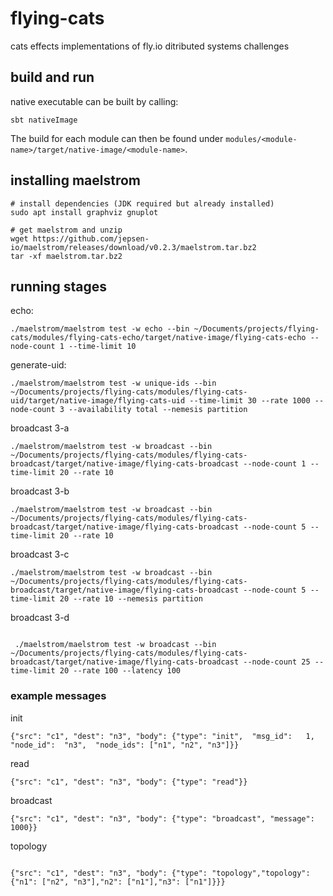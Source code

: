 # flying-cats
cats effects implementations of fly.io ditributed systems challenges

## build and run
native executable can be built by calling:
```
sbt nativeImage
```

The build for each module can then be found under `modules/<module-name>/target/native-image/<module-name>`.

## installing maelstrom

```
# install dependencies (JDK required but already installed)
sudo apt install graphviz gnuplot

# get maelstrom and unzip
wget https://github.com/jepsen-io/maelstrom/releases/download/v0.2.3/maelstrom.tar.bz2
tar -xf maelstrom.tar.bz2
```

## running stages

echo:
```
./maelstrom/maelstrom test -w echo --bin ~/Documents/projects/flying-cats/modules/flying-cats-echo/target/native-image/flying-cats-echo --node-count 1 --time-limit 10
```

generate-uid:
```
./maelstrom/maelstrom test -w unique-ids --bin ~/Documents/projects/flying-cats/modules/flying-cats-uid/target/native-image/flying-cats-uid --time-limit 30 --rate 1000 --node-count 3 --availability total --nemesis partition
```

broadcast 3-a
```
./maelstrom/maelstrom test -w broadcast --bin ~/Documents/projects/flying-cats/modules/flying-cats-broadcast/target/native-image/flying-cats-broadcast --node-count 1 --time-limit 20 --rate 10
```

broadcast 3-b
```
./maelstrom/maelstrom test -w broadcast --bin ~/Documents/projects/flying-cats/modules/flying-cats-broadcast/target/native-image/flying-cats-broadcast --node-count 5 --time-limit 20 --rate 10
```

broadcast 3-c
```
./maelstrom/maelstrom test -w broadcast --bin ~/Documents/projects/flying-cats/modules/flying-cats-broadcast/target/native-image/flying-cats-broadcast --node-count 5 --time-limit 20 --rate 10 --nemesis partition
```

broadcast 3-d
```

 ./maelstrom/maelstrom test -w broadcast --bin ~/Documents/projects/flying-cats/modules/flying-cats-broadcast/target/native-image/flying-cats-broadcast --node-count 25 --time-limit 20 --rate 100 --latency 100
```


### example messages
init
```
{"src": "c1", "dest": "n3", "body": {"type": "init",  "msg_id":   1,  "node_id":  "n3",  "node_ids": ["n1", "n2", "n3"]}}
```

read
```
{"src": "c1", "dest": "n3", "body": {"type": "read"}}
```

broadcast
```
{"src": "c1", "dest": "n3", "body": {"type": "broadcast", "message": 1000}}
```

topology
```

{"src": "c1", "dest": "n3", "body": {"type": "topology","topology": {"n1": ["n2", "n3"],"n2": ["n1"],"n3": ["n1"]}}}
```
